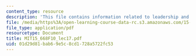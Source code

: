 ```yaml
---
content_type: resource
description: 'This file contains information related to leadership and change: Introductions.'
file: /media/https%3A/open-learning-course-data-rc.s3.amazonaws.com/15-668-people-and-organizations-fall-2010/01d29d81bab69e5c8cd1728a5722fc53_MIT15_668F10_lec17.pdf
file_type: application/pdf
resourcetype: Document
title: MIT15_668F10_lec17.pdf
uid: 01d29d81-bab6-9e5c-8cd1-728a5722fc53
---
```

